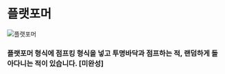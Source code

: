 # 플랫포머
![플랫포머](https://github.com/GEUMAIN/C-Sharp/assets/128437656/f7ec5324-5911-4a58-b4fa-22ad379c74bc)
### 플랫포머 형식에 점프킹 형식을 넣고 투명바닥과 점프하는 적, 랜덤하게 돌아다니는 적이 있습니다. [미완성]
